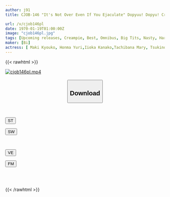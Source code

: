 ```yaml
---
author: j91
title: CJOB-146 "It's Not Over Even If You Ejaculate" Dopyuu! Dopyu! Creampie Seed Squeezing Cowgirl BEST

url: /v/cjob146pl
date: 1970-01-19T01:00:00Z
image: "cjob146pl.jpg"
tags: [Upcoming releases, Creampie, Best, Omnibus, Big Tits, Nasty, Hardcore, Cowgirl, Slut, 4HR+	]
maker: [Bi]
actress: [ Maki Kyouko, Honma Yuri,Iioka Kanako,Tachibana Mary, Tsukino Runa,Nagano Ichika, Matsumoto Ichika, Fujimori Riho,Mori Hinako ,Kitano Mina  ]
---
```



{{< rawhtml >}}

<div class="video" data-videoid="pending_link.html">
    <a href="javascript:;">
        <img src="/v/cjob146pl/cjob146pl.jpg" width="WIDTH" height="HEIGHT" alt="cjob146pl.mp4" loading="lazy">
    </a>
</div>

<script type="text/javascript" src="https://j91.asia/asset/on-demand-pend.js"></script>

<br>
  <link rel="stylesheet" href="https://j91.asia/asset/bs5.css">
  
  <center>
  <button class="btn btn-primary" type="button" data-bs-toggle="collapse" data-bs-target=".multi-collapse" aria-expanded="false" aria-controls="multiCollapseExample1 multiCollapseExample2"><h2>Download</h2></button></center>
</p>
<div class="row">
  <div class="col">
    <div class="collapse multi-collapse" id="multiCollapseExample1">
      <div class="card card-body">
	      	      <br>
<div class="buttons">  
<p><a href="https://j91.asia/pending_link.html" target="_blank"><button class="btn-hover color-3"><i class="fa fa-download"></i> ST</button></a></p>
<p><a href="https://j91.asia/pending_link.html" target="_blank"><button class="btn-hover color-2"><i class="fa fa-download"></i> SW</button></a></p></div>
    </div>
  </div>
</div>
  <div class="col">
    <div class="collapse multi-collapse" id="multiCollapseExample2">
      <div class="card card-body">
	      <br>
<div class="buttons">
<p><a href="https://j91.asia/pending_link.html" target="_blank"><button class="btn-hover color-9"><i class="fa fa-download"></i> VE</button></a></p>
<p><a href="https://j91.asia/pending_link.html" target="_blank"><button class="btn-hover color-8"><i class="fa fa-download"></i> FM</button></a></p></div>
<br><br>
      </div>
    </div>
  </div>
</div>

{{< /rawhtml >}}